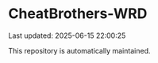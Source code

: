 # CheatBrothers-WRD

Last updated: 2025-06-15 22:00:25

This repository is automatically maintained.
